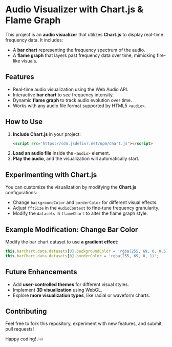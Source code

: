 # Audio Visualizer with Chart.js & Flame Graph

This project is an **audio visualizer** that utilizes **Chart.js** to display real-time frequency data. It includes:

- A **bar chart** representing the frequency spectrum of the audio.
- A **flame graph** that layers past frequency data over time, mimicking fire-like visuals.

## Features
- Real-time audio visualization using the Web Audio API.
- Interactive **bar chart** to see frequency intensity.
- Dynamic **flame graph** to track audio evolution over time.
- Works with any audio file format supported by HTML5 `<audio>`.

## How to Use
1. **Include Chart.js** in your project:
   ```html
   <script src="https://cdn.jsdelivr.net/npm/chart.js"></script>
   ```
2. **Load an audio file** inside the `<audio>` element.
3. **Play the audio**, and the visualization will automatically start.

## Experimenting with Chart.js
You can customize the visualization by modifying the **Chart.js** configurations:
- Change `backgroundColor` and `borderColor` for different visual effects.
- Adjust `fftSize` in the `AudioContext` to fine-tune frequency granularity.
- Modify the `datasets` in `flameChart` to alter the flame graph style.

## Example Modification: Change Bar Color
Modify the bar chart dataset to use **a gradient effect**:
```js
this.barChart.data.datasets[0].backgroundColor = 'rgba(255, 69, 0, 0.5)';
this.barChart.data.datasets[0].borderColor = 'rgba(255, 69, 0, 1)';
```

## Future Enhancements
- Add **user-controlled themes** for different visual styles.
- Implement **3D visualization** using WebGL.
- Explore **more visualization types**, like radial or waveform charts.

## Contributing
Feel free to fork this repository, experiment with new features, and submit pull requests!

Happy coding! 🎶🔥
